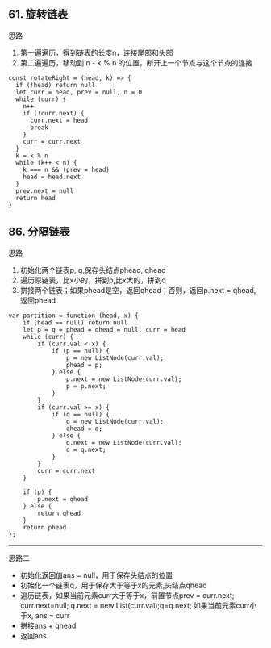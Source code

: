 ## 61. 旋转链表

思路

1. 第一遍遍历，得到链表的长度n，连接尾部和头部
2. 第二遍遍历，移动到 n - k % n 的位置，断开上一个节点与这个节点的连接

```
const rotateRight = (head, k) => {
  if (!head) return null
  let curr = head, prev = null, n = 0
  while (curr) {
    n++
    if (!curr.next) {
      curr.next = head
      break
    }
    curr = curr.next
  }
  k = k % n
  while (k++ < n) {
    k === n && (prev = head)
    head = head.next
  }
  prev.next = null
  return head
}
```

## 86. 分隔链表

思路

1. 初始化两个链表p, q,保存头结点phead, qhead
2. 遍历原链表，比x小的，拼到p,比x大的，拼到q
3. 拼接两个链表；如果phead是空，返回qhead；否则，返回p.next = qhead,返回phead

```
var partition = function (head, x) {
    if (head == null) return null
    let p = q = phead = qhead = null, curr = head
    while (curr) {
        if (curr.val < x) {
            if (p == null) {
                p = new ListNode(curr.val);
                phead = p;
            } else {
                p.next = new ListNode(curr.val);
                p = p.next;
            }
        }
        if (curr.val >= x) {
            if (q == null) {
                q = new ListNode(curr.val);
                qhead = q;
            } else {
                q.next = new ListNode(curr.val);
                q = q.next;
            }
        }
        curr = curr.next
    }

    if (p) {
        p.next = qhead
    } else {
        return qhead
    }
    return phead
};

```
---

思路二

- 初始化返回值ans = null，用于保存头结点的位置
- 初始化一个链表q，用于保存大于等于x的元素,头结点qhead
- 遍历链表，如果当前元素curr大于等于x，前置节点prev = curr.next; curr.next=null; q.next = new List(curr.val);q=q.next; 如果当前元素curr小于x, ans = curr
- 拼接ans + qhead
- 返回ans










